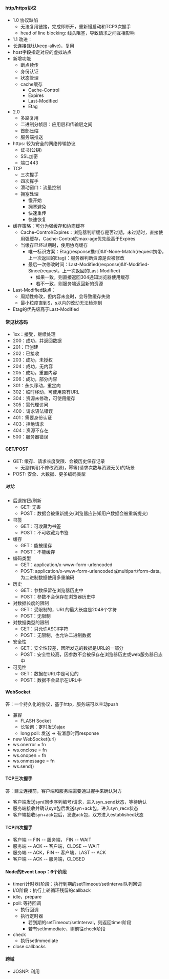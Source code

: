 #### http/https协议
* 1.0 协议缺陷
    * 无法复用链接，完成即断开，重新慢启动和TCP3次握手
    * head of line blocking: 线头阻塞，导致请求之间互相影响
* 1.1 改进：
* 长连接(默认keep-alive)，复用
* host字段指定对应的虚拟站点
* 新增功能
    * 断点续传
    * 身份认证
    * 状态管理
    * cache缓存
        * Cache-Control
        * Expires
        * Last-Modified
        * Etag
* 2.0
    * 多路复用
    * 二进制分帧层：应用层和传输层之间
    * 首部压缩
    * 服务端推送
* https: 较为安全的网络传输协议
    * 证书(公钥)
    * SSL加密
    * 端口443
* TCP
    * 三次握手
    * 四次挥手
    * 滑动窗口：流量控制
    * 拥塞处理
        * 慢开始
        * 拥塞避免
        * 快速重传
        * 快速恢复
* 缓存策略：可分为强缓存和协商缓存
    * Cache-Control/Expires：浏览器判断缓存是否过期，未过期时，直接使用强缓存，Cache-Control的max-age优先级高于Expires
    * 当缓存已经过期时，使用协商缓存
        * 唯一标识方案：Etag(response携带)&If-None-Match(request携带，上一次返回的Etag)：服务器判断资源是否被修改
        * 最后一次修改时间：Last-Modified(response)&If-Modified-Since(request，上一次返回的Last-Modified)
            * 如果一致，则直接返回304通知浏览器使用缓存
            * 若不一致，则服务端返回新的资源
* Last-Modified缺点：
    * 周期性修改，但内容未变时，会导致缓存失效
    * 最小粒度直到S，s以内的改动无法检测到
* Etag的优先级高于Last-Modified

#### 常见状态码
* 1xx：接受，继续处理
* 200：成功，并返回数据
* 201：已创建
* 202：已接收
* 203：成功，未授权
* 204：成功，无内容
* 205：成功，重置内容
* 206：成功，部分内容
* 301：永久移动，重定向
* 302：临时移动，可使用原有URL
* 304：资源未修改，可使用缓存
* 305：需代理访问
* 400：请求语法错误
* 401：需要身份认证
* 403：拒绝请求
* 404：资源不存在
* 500：服务器错误

#### GET/POST
* GET: 缓存、请求长度受限、会被历史保存记录
    * 无副作用(不修改资源)，幂等(请求次数与资源无关)的场景
* POST: 安全、大数据、更多编码类型
##### 对比
* 后退按钮/刷新
    * GET: 无害
    * POST：数据会被重新提交(浏览器应告知用户数据会被重新提交)
* 书签
    * GET：可收藏为书签
    * POST：不可收藏为书签
* 缓存
    * GET：能被缓存
    * POST：不能缓存
* 编码类型
    * GET：application/x-www-form-urlencoded
    * POST: application/x-www-form-urlencoded或multipart/form-data。为二进制数据使用多重编码
* 历史
    * GET：参数保留在浏览器历史中
    * POST：参数不会保存在浏览器历史中
* 对数据长度的限制
    * GET：受限制的，URL的最大长度是2048个字符
    * POST：无限制
* 对数据类型的限制
    * GET：只允许ASCII字符
    * POST：无限制，也允许二进制数据
* 安全性
    * GET：安全性较差，因所发送的数据是URL的一部分
    * POST：安全性较高，因参数不会被保存在浏览器历史或web服务器日志中
* 可见性
    * GET：数据在URL中是可见的
    * POST：数据不会显示在URL中

#### WebSocket
答：一个持久化的协议，基于http，服务端可以主动push
* 兼容
    * FLASH Socket
    * 长轮询：定时发送ajax
    * long poll: 发送 -> 有消息时再response
* new WebSocket(url)
* ws.onerror = fn
* ws.onclose = fn
* ws.onopen = fn
* ws.onmessage = fn
* ws.send()

#### TCP三次握手
答：建立连接前，客户端和服务端需要通过握手来确认对方
* 客户端发送syn(同步序列编号)请求，进入syn_send状态，等待确认
* 服务端接收并确认syn包后发送syn+ack包，进入syn_recv状态
* 客户端接收syn+ack包后，发送ack包，双方进入established状态

#### TCP四次握手
* 客户端 -- FIN -- 服务端， FIN -- WAIT
* 服务端 -- ACK -- 客户端，CLOSE -- WAIT
* 服务端 -- ACK，FIN -- 客户端，LAST -- ACK
* 客户端 -- ACK -- 服务端，CLOSED

#### Node的Event Loop：6个阶段
* timer(计时器)阶段：执行到期的setTimeout/setInterval队列回调
* I/O阶段：执行上轮循环残留的callback
* idle，prepare
* poll: 等待回调
    * 执行回调
    * 执行定时器
        * 若到期的setTimeout/setInterval，则返回timer阶段
        * 若有setImmediate，则前往check阶段
* check
    * 执行setImmediate
* close callbacks

#### 跨域
* JOSNP: 利用<script>标签不受跨域限制的特点，缺点就是只能支持get请求
```javascript
function jsonp(url, jsonpCallback, success) {
  const script = document.createElement('script')
  script.src = url
  script.async = true
  script.type = 'text/javascript'
  window[jsonpCallback] = function(data) {
    success && success(data)
  }
  document.body.appendChild(script)
}
```
* 设置CORS: Access-Control-Origin: *
* postMessage

#### http并发请求资源上限
答：HTTP客户端一般对同一个服务器的并发连接个数是有限的，最大为6条

#### 如何优化网站的SEO
* 网站结构布局优化：尽量简单，提倡扁平化结构，一般而言，建立的网站结构层次越少，越容易被"蜘蛛"抓取，也就是容易被收录
* img标签必须添加alt和title属性，告诉搜索引擎导航的定位，做到即使图片未能正常显示，用户也能看到提示文字
* 把重要内容HTML代码放到最前，搜索引擎抓取HTML内容是从上到下，利用这一特点，可以让主要代码优先读取，广告等不重要的代码放在下边
* 控制页面的大小，减少http请求，提高网站的加载速度
* 合理的设计title、description和keywords
    * titile标题：只强调重点即可，尽量把重要的关键词放在前面，关键词不要重复出现，尽量做到每个页面的title标题不要设置相同的内容
    * meta keywords: 页面/网站的关键字
    * meta description: 网页描述，需要高度概括网页内容，切记不能太长，过分堆砌关键词，每个页面也要有所不同
* 语义化书写HTML代码，符合W3C标准尽量让代码语义化，在适当的位置使用适当的标签，用正确的标签做正确的事。让阅读源码者和"蜘蛛"都一目了然
* a标签：页面链接，要加title属性说明，链接到其他网站上则需要加上el="nofollow"属性，告诉"蜘蛛"不要爬，因为一旦"蜘蛛"爬了外部链接之后，就不会在回来了
* 图标使用iconfont替换
* 使用CDN网络缓存，加快用户的访问速度，减轻服务器压力
* 启用GZIP压缩，浏览器速度变快，搜索引擎的蜘蛛抓取信息量也会增大
* SSR技术
* 预渲染技术

#### 介绍下HTTP状态码, 403、301、302分别代表什么
* HTTP状态码：当浏览者访问一个网页时，浏览者的浏览器会向网页所在的服务器发出请求。当浏览器接受并显示网页前，此网页所在的服务器会返回一个包含HTTP状态码的信息头(server header)用此相应浏览器的请求
* 403：服务器拒绝请求
* 301：永久移动，请求的网页已永久移动到新位置。服务器返回此响应(对GET和HEAD请求的响应)时，会自动将请求者转到新位置
* 302：临时移动，服务器目前从不同位置的网页响应请求，但请求者应继续使用原有位置来进行以后的请求

#### RESTful常用的方法和介绍
答：rest请求方法有4种，包括get,post,put,delete.分别对应获取资源，添加资源，更新资源及删除资源

#### 如何优化用户体验
* 页面渲染前使用骨架屏或加载动画，避免大块白屏
* 使用预渲染或SSR技术提高首屏加载时间
* 动画使用CSS3硬件加速，避免用户操作动画卡顿
* 计算密集型业务使用Web Worker或JS分片处理，避免JS线程阻塞
* 页面状态监控，给用户提供反馈机制
* 静态资源走CDN缓存或OSS服务，提高用户访问速度
* 避免用户操作报错，提供404页面或错误提示页面

#### 对PWA的了解
答：progressive web app：渐进式网页应用.可以将 Web 和 App 各自的优势融合在一起：渐进式、可响应、可离线、实现类似 App 的交互、即时更新、安全、可以被搜索引擎检索、可推送、可安装、可链接。其核心技术包括 App Manifest、Service Worker、Web Push，等等

#### 介绍下跨域
答：同源策略/SOP(same origin policy)是一种约定，它是浏览器最核心也最基本的安全功能，如果缺少了同源策略，浏览器很容易受到XSS、CSFR等攻击，同源策略要求两个通讯地址的协议、域名、端口号必须相同，否则两个地址的通讯将被浏览器视为不安全的，并被阻挡下来，要突破SOP的限制，方法有：
* CORS同域安全策略CORS是一种跨域资源请求机制，它要求当前域在响应报头添加Access-Control-Allow-Origin标签，从而允许指定域的站点访问当前域上的资源
```javascript
res.setHeader("Access-Control-Allow-Origin", "*");
// 不过CORS默认只支持GET/POST这两种http请求类型，如果要开启PUT/DELETE之类的方式，需要在服务端在添加一个"Access-Control-Allow-Methods"报头标签：
 res.setHeader(
    "Access-Control-Allow-Methods",
    "PUT, GET, POST, DELETE, HEAD, PATCH"
  )
```
* HTML5 postMessage：可以使用postMessage方法和onmessage事件来实现不同域之间的通讯，其中postMessage用于实现实时向接受信息的页面发送消息
* HTML5 WebSocket: WebSocker protocol是HTML5一种新的协议。它实现了浏览器与服务器全双工通信，同事允许跨域通讯，是server push技术的一种很棒的实现
* JSONP：JSON的一种使用模式，主要是利用script标签不受同源策略限制的特性，向跨域的服务器请求并返回一段JSON数据
* iframe形式：通过设置相同的document.domain，或不同域通过window.name传递数据
* 服务器代理

#### Access-Control-Allow-Origin在服务端哪里配置
答：response header响应头

#### csrf跨站攻击怎么解决
答：CSRF, 跨站请求伪造,它可以在用户毫不知情的情况下以用户名义伪造请求发送给受攻击站点，从而对用户或者网站造成攻击. 预防措施如下:
* 服务器验证HTTP Referer字段，Referer记录了该HTTP请求的来源地址
* 在请求地址中添加token并验证
* 在HTTP头中自定义属性并验证

#### 对web安全的理解
* CSRF攻击和防范: 跨站请求伪造，可以理解为攻击者盗用了用户的身份，以用户的名义发送恶意请求，造成用户隐私及财产损失。
    * 攻击：1. 登录受信任网站并在本地生成cookie; 2. 在不登出网站的情况下访问危险网站
    * 防范：1. 关键操作只接受POST请求; 2. 使用验证码; 3. 检测Referer; 4. 使用token或JWT
* XSS攻击和规范：跨站脚本攻击，是Web程序中常见的漏洞。原理是攻击者向有XSS漏洞的网站中输入恶意的脚本，当其他用户浏览该网站时，该脚本会自动执行，从而达到攻击的目的(盗取cookie，破坏页面结构，重定向到钓鱼网站等)
    * 区分：分持久性XSS和非持久性XSS。持久性XSS是将攻击的脚本植入到服务器，从而导致每个访问的用户都会遭到此XSS脚本的攻击。非持久性XSS是将恶意脚本包装在页面的URL参数中，通过URL链接骗取用户访问，从而进行攻击
    * 防范：1. 对用户输入进行HTML转义; 2. 对敏感信息进行过滤
* SQL注入与防范：通过把SQL命令插入到表单中并提交或页面请求的参数中，最终使服务器执行恶意的SQL命令
    * 防范：1. 对用户输入进行校验或限制长度; 2. 对特殊字符进行转换，不要使用动态拼装SQL; 3. 为每个应用使用单独的权限有限的数据库连接; 4. 对隐私信息进行加密
* DDOS攻击：分布式拒绝服务攻击，指借助客户/服务器技术，将多个计算机联合起来作为攻击平台，对一个或多个目标发动DDOS攻击，从而成倍的提高拒绝服务攻击的威力

#### 说说jsonp为什么不支持post方法
答：浏览器的同源策略限制从一个源加载的文档或脚本与来自另一个源的资源进行交互,jsonp跨域本质上是通过动态script标签, 本质上也是对静态资源的访问,所以只能是get请求

#### 说说node文件查找的优先级
答：从文件模块缓存中加载 > 从原生模块加载 > 从文件加载

